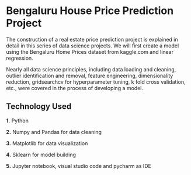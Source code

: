 
# Bengaluru House Price Prediction Project

The construction of a real estate price prediction project is explained in detail in this series of data science projects. We will first create a model using the Bengaluru Home Prices dataset from kaggle.com and linear regression.

Nearly all data science principles, including data loading and cleaning, outlier identification and removal, feature engineering, dimensionality reduction, gridsearchcv for hyperparameter tuning, k fold cross validation, etc., were covered in the process of developing a model. 






## Technology Used

**1.** Python

**2.** Numpy and Pandas for data cleaning

**3.** Matplotlib for data visualization

**4.** Sklearn for model building

**5.** Jupyter notebook, visual studio code and pycharm as IDE

